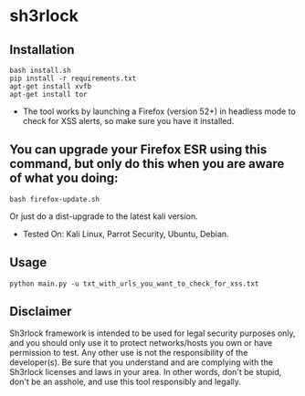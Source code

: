 # sh3rlock

## Installation

```
bash install.sh
pip install -r requirements.txt
apt-get install xvfb
apt-get install tor
```
* The tool works by launching a Firefox (version 52+) in headless mode to check for XSS alerts, so make sure you have it installed.

## You can upgrade your Firefox ESR using this command, but only do this when you are aware of what you doing: 

```
bash firefox-update.sh
```
Or just do a dist-upgrade to the latest kali version. 

* Tested On: Kali Linux, Parrot Security, Ubuntu, Debian.

## Usage

```
python main.py -u txt_with_urls_you_want_to_check_for_xss.txt
```

## Disclaimer

Sh3rlock framework is intended to be used for legal security purposes only, and you should only use it to protect networks/hosts you own or have permission to test. Any other use is not the responsibility of the developer(s). Be sure that you understand and are complying with the Sh3rlock licenses and laws in your area. In other words, don't be stupid, don't be an asshole, and use this tool responsibly and legally.
